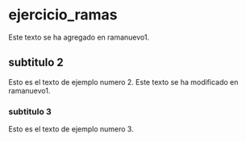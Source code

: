 # ejercicio_ramas
Este texto se ha agregado en ramanuevo1.

## subtitulo 2
Esto es el texto de ejemplo numero 2. 
Este texto se ha modificado en ramanuevo1.

### subtitulo 3
Esto es el texto de ejemplo numero 3.